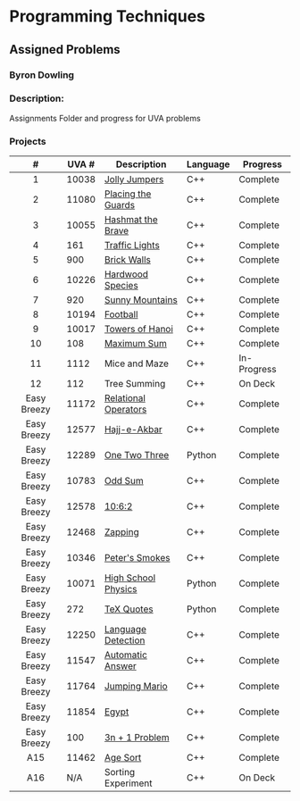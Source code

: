 # Programming Techniques 
## Assigned Problems
### Byron Dowling
### Description:
Assignments Folder and progress for UVA problems

### Projects

|       #       | UVA #   | Description          | Language | Progress    |
| :-----------: | --------| -------------------  | -------- | ----------- |
|       1       | 10038   | [Jolly Jumpers](https://github.com/Byron-Dowling/4883-Programming-Techniques-Dowling/tree/main/Assignments/10038%20Jolly%20Jumpers)        |   C++    |  Complete   |
|       2       | 11080   | [Placing the Guards](https://github.com/Byron-Dowling/4883-Programming-Techniques-Dowling/tree/main/Assignments/11080%20Placing%20the%20Guards)   |   C++    |  Complete   |
|       3       | 10055   | [Hashmat the Brave](https://github.com/Byron-Dowling/4883-Programming-Techniques-Dowling/tree/main/Assignments/10055%20Hashmat%20the%20Brave)    |   C++    |  Complete   |
|       4       |  161    | [Traffic Lights](https://github.com/Byron-Dowling/4883-Programming-Techniques-Dowling/tree/main/Assignments/161%20Traffic%20Lights)       |   C++    |  Complete   |
|       5       |  900    | [Brick Walls](https://github.com/Byron-Dowling/4883-Programming-Techniques-Dowling/tree/main/Assignments/900%20Brick%20Walls)          |   C++    |  Complete   |
|       6       | 10226   | [Hardwood Species](https://github.com/Byron-Dowling/4883-Programming-Techniques-Dowling/tree/main/Assignments/10226%20Hardwood%20Species)     |   C++    |  Complete   |
|       7       |  920    | [Sunny Mountains](https://github.com/Byron-Dowling/4883-Programming-Techniques-Dowling/tree/main/Assignments/920%20Sunny%20Mountains)      |   C++    |  Complete   |
|       8       | 10194   | [Football](https://github.com/Byron-Dowling/4883-Programming-Techniques-Dowling/tree/main/Assignments/10194%20Football)             |   C++    |  Complete   |
|       9       | 10017   | [Towers of Hanoi](https://github.com/Byron-Dowling/4883-Programming-Techniques-Dowling/tree/main/Assignments/10017%20Towers%20of%20Hanoi)      |   C++    |  Complete   |
|      10       | 108     | [Maximum Sum](https://github.com/Byron-Dowling/4883-Programming-Techniques-Dowling/tree/main/Assignments/108%20Maximum%20Sums)          |   C++    |  Complete   |
|      11       | 1112    | Mice and Maze        |   C++    | In-Progress |
|      12       | 112     | Tree Summing         |   C++    |   On Deck   |
|  Easy Breezy  | 11172   | [Relational Operators](https://github.com/Byron-Dowling/4883-Programming-Techniques-Dowling/tree/main/Assignments/11172%20Relational%20Operators)      |  C++  |  Complete   |
|  Easy Breezy  | 12577   | [Hajj-e-Akbar](https://github.com/Byron-Dowling/4883-Programming-Techniques-Dowling/tree/main/Assignments/12577%20Hajj-e-Akbar)       |  C++  |  Complete   |
|  Easy Breezy  | 12289   | [One Two Three](https://github.com/Byron-Dowling/4883-Programming-Techniques-Dowling/tree/main/Assignments/12289%20One-Two-Three)        |  Python  |  Complete   |
|  Easy Breezy  | 10783   | [Odd Sum](https://github.com/Byron-Dowling/4883-Programming-Techniques-Dowling/tree/main/Assignments/10783%20Odd%20Sum)              |   C++    |  Complete   |
|  Easy Breezy  | 12578   | [10:6:2](https://github.com/Byron-Dowling/4883-Programming-Techniques-Dowling/tree/main/Assignments/12578%2010:6:2)               |   C++    |  Complete   |
|  Easy Breezy  | 12468   | [Zapping](https://github.com/Byron-Dowling/4883-Programming-Techniques-Dowling/tree/main/Assignments/12468%20Zapping)              |   C++    |  Complete   |
|  Easy Breezy  | 10346   | [Peter's Smokes](https://github.com/Byron-Dowling/4883-Programming-Techniques-Dowling/tree/main/Assignments/10346%20Peter's%20Smokes)       |   C++    |  Complete   |
|  Easy Breezy  | 10071   | [High School Physics](https://github.com/Byron-Dowling/4883-Programming-Techniques-Dowling/tree/main/Assignments/10071%20Back%20to%20High%20School%20Physics)  |  Python  |  Complete   |
|  Easy Breezy  | 272     | [TeX Quotes](https://github.com/Byron-Dowling/4883-Programming-Techniques-Dowling/tree/main/Assignments/272%20TeX%20Quotes)           |  Python  |  Complete   |
|  Easy Breezy  | 12250   | [Language Detection](https://github.com/Byron-Dowling/4883-Programming-Techniques-Dowling/tree/main/Assignments/12250%20Language%20Detection)   |   C++    |   Complete  |
|  Easy Breezy  | 11547   | [Automatic Answer](https://github.com/Byron-Dowling/4883-Programming-Techniques-Dowling/tree/main/Assignments/11547%20Automatic%20Answer)     |   C++    |   Complete  |
|  Easy Breezy  | 11764   | [Jumping Mario](https://github.com/Byron-Dowling/4883-Programming-Techniques-Dowling/tree/main/Assignments/11764%20Jumping%20Mario)        |   C++    |   Complete  |
|  Easy Breezy  | 11854   | [Egypt](https://github.com/Byron-Dowling/4883-Programming-Techniques-Dowling/tree/main/Assignments/11854%20Egypt)                |   C++    |   Complete  |
|  Easy Breezy  | 100     | [3n + 1 Problem](https://github.com/Byron-Dowling/4883-Programming-Techniques-Dowling/tree/main/Assignments/100%20The%203n%20%2B%201%20problem)       |   C++    |   Complete  |
|    A15      | 11462   | [Age Sort](https://github.com/Byron-Dowling/4883-Programming-Techniques-Dowling/tree/main/Assignments/11462%20Age%20Sort)             |   C++    |  Complete   |
|    A16      | N/A     | Sorting Experiment       |   C++    |   On Deck   |


